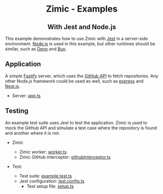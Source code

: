 <h1 align="center">
  Zimic - Examples
</h1>

<h2 align="center">
  With Jest and Node.js
</h2>

This example demonstrates how to use Zimic with [Jest](https://jestjs.io) in a server-side environment.
[Node.js](https://nodejs.org) is used in this example, but other runtimes should be similar, such as
[Deno](https://deno.com) and [Bun](https://bun.sh).

## Application

A simple [Fastify](https://fastify.dev) server, which uses the [GitHub API](https://docs.github.com/en/rest) to fetch
repositories. Any other Node.js framework could be used as well, such as [express](https://expressjs.com) and
[Nest.js](https://nestjs.com).

- Server: [app.ts](./src/app.ts)

## Testing

An example test suite uses Jest to test the application. Zimic is used to mock the GitHub API and simulate a test case
where the repository is found and another where it is not.

- Zimic

  - Zimic worker: [worker.ts](./tests/interceptors/worker.ts)
  - Zimic GitHub interceptor: [githubInterceptor.ts](./tests/interceptors/githubInterceptor.ts)

- Test:

  - Test suite: [example.test.ts](./tests/example.test.ts)
  - Jest configuration: [jest.config.ts](./jest.config.js)
    - Test setup file: [setup.ts](./tests/setup.ts)
